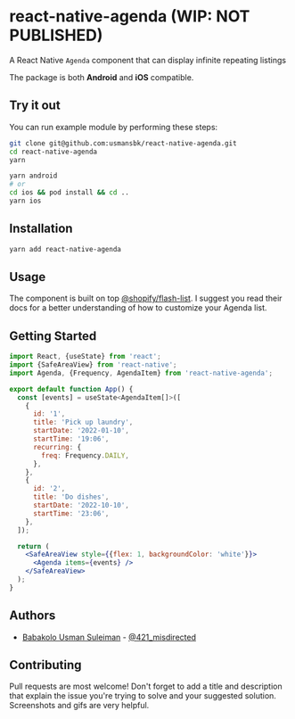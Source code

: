 # react-native-agenda (WIP: NOT PUBLISHED)

A React Native `Agenda` component that can display infinite repeating listings

The package is both **Android** and **iOS** compatible.

## Try it out

You can run example module by performing these steps:

```sh
git clone git@github.com:usmansbk/react-native-agenda.git
cd react-native-agenda
yarn
```

```sh
yarn android
# or
cd ios && pod install && cd ..
yarn ios
```

## Installation

```sh
yarn add react-native-agenda
```

## Usage

The component is built on top [@shopify/flash-list](https://shopify.github.io/flash-list/docs/). I suggest you read their docs for a better understanding of how to customize your Agenda list.

## Getting Started

```jsx
import React, {useState} from 'react';
import {SafeAreaView} from 'react-native';
import Agenda, {Frequency, AgendaItem} from 'react-native-agenda';

export default function App() {
  const [events] = useState<AgendaItem[]>([
    {
      id: '1',
      title: 'Pick up laundry',
      startDate: '2022-01-10',
      startTime: '19:06',
      recurring: {
        freq: Frequency.DAILY,
      },
    },
    {
      id: '2',
      title: 'Do dishes',
      startDate: '2022-10-10',
      startTime: '23:06',
    },
  ]);

  return (
    <SafeAreaView style={{flex: 1, backgroundColor: 'white'}}>
      <Agenda items={events} />
    </SafeAreaView>
  );
}
```

## Authors

- [Babakolo Usman Suleiman](https://github.com/usmansbk) - [@421_misdirected](https://twitter.com/421_misdirected)

## Contributing

Pull requests are most welcome! Don't forget to add a title and description that explain the issue you're trying to solve and your suggested solution. Screenshots and gifs are very helpful.
